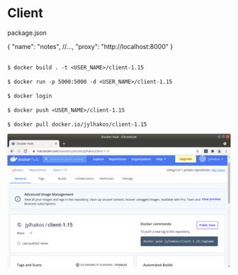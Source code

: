 # Client

package.json

{
 "name": "notes",
  //...,
  "proxy": "http://localhost:8000"
}

```

$ docker build . -t <USER_NAME>/client-1.15

$ docker run -p 5000:5000 -d <USER_NAME>/client-1.15

$ docker login

$ docker push <USER_NAME>/client-1.15

$ docker pull docker.io/jylhakos/client-1.15

```
![alt text](https://github.com/jylhakos/DevOpsWithDocker/blob/main/1/1.15/client/1.15.png?raw=true)